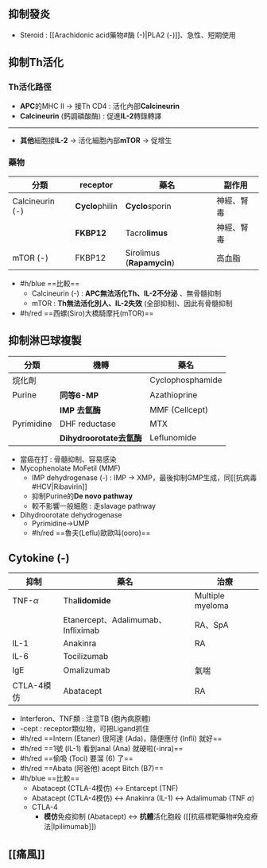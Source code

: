 ## 抑制發炎
- Steroid : [[Arachidonic acid藥物#酶 (-)|PLA2 (-)]]、急性、短期使用
## 抑制Th活化
### Th活化路徑
- **APC**的MHC II -> 接Th CD4 : 活化內部**Calcineurin**
- **Calcineurin** (鈣調磷酸酶) : 促進**IL-2**轉錄轉譯
***
- **其他**細胞接**IL-2** -> 活化細胞內部**mTOR** -> 促增生
### 藥物
| 分類            | receptor    | 藥名         | 副作用   |
|-----------------|-------------|--------------|----------|
| Calcineurin (-) | **Cyclo**philin | **Cyclo**sporin | 神經、腎毒 |
|                 | **FKBP12**        | Tacro**limus**   | 神經、腎毒 |
| mTOR (-)        | FKBP12        | Sirolimus (**Rapamycin**)  | 高血脂   |
- #h/blue ==比較==
	- Calcineurin (-) : **APC無法活化Th、IL-2不分泌** 、無骨髓抑制
	- mTOR : **Th無法活化別人、IL-2失效** (全部抑制)、因此有骨髓抑制
- #h/red ==西螺(Siro)大橋騎摩托(mTOR)==
## 抑制淋巴球複製
| 分類       | 機轉                | 藥名             |
|------------|---------------------|------------------|
| 烷化劑     |                     | Cyclophosphamide |
| Purine     | **同等6-MP**            | Azathioprine     |
|            | **IMP 去氫酶**          | MMF (Cellcept)     |
| Pyrimidine | DHF reductase       | MTX              |
|            | **Dihydroorotate去氫酶** | Leflunomide      |
- 當癌在打 : 骨髓抑制、容易感染
- Mycophenolate MoFetil (MMF)
	- IMP dehydrogenase (-) : IMP -> XMP，最後抑制GMP生成，同[[抗病毒#HCV|Ribavirin]]
	- 抑制Purine的**De novo pathway**
	- 較不影響一般細胞 : 走slavage pathway
- Dihydroorotate dehydrogenase
	- Pyrimidine->UMP
	- #h/red ==魯夫(Leflu)歐歐叫(ooro)==
## Cytokine (-)
| 抑制       | 藥名                               | 治療             |
|------------|------------------------------------|------------------|
| TNF-$\alpha$  | Tha**lidomide**                        | Multiple myeloma |
|            | Etanercept、Adalimumab、Infliximab | RA、SpA          |
| IL-1       | Anakinra                           | RA              |
| IL-6       | Tocilizumab                        |                  |
| IgE        | Omalizumab                         | 氣喘             |
| CTLA-4模仿 | Abatacept                          | RA               |
- Interferon、TNF類 : 注意TB (胞內病原體)
- -cept : receptor類似物，可把Ligand抓住
- #h/red ==Intern (Etaner) 很阿達 (Ada)，隨便應付 (Infli) 就好==
- #h/red ==1號 (IL-1) 看到anal (Ana) 就硬啦(-inra)==
- #h/red ==偷吸 (Toci) 要溜 (6) 了==
- #h/red ==Abata (阿爸他) acept Bitch (B7)==
- #h/blue ==比較==
	- Abatacept (CTLA-4模仿) <-> Entarcept (TNF)
	- Abatacept (CTLA-4模仿) <-> Anakinra (IL-1) <-> Adalimumab (TNF $\alpha$)
	- CTLA-4
		- **模仿**免疫抑制 (Abatacept) <-> **抗體**活化胞殺 ([[抗癌標靶藥物#免疫療法|Ipilimumab]])
## [[痛風]]